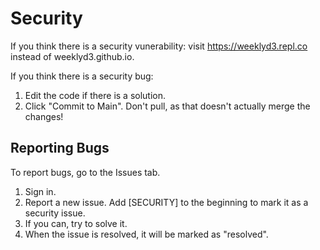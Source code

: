 Security
==========
If you think there is a security vunerability:
visit https://weeklyd3.repl.co instead of weeklyd3.github.io.

If you think there is a security bug:
1. Edit the code if there is a solution.
2. Click "Commit to Main". Don't pull, as that doesn't actually merge the changes!

Reporting Bugs
----------
To report bugs, go to the Issues tab.
1. Sign in.
2. Report a new issue. Add \[SECURITY\] to the beginning to mark it as a security issue.
3. If you can, try to solve it.
4. When the issue is resolved, it will be marked as "resolved".